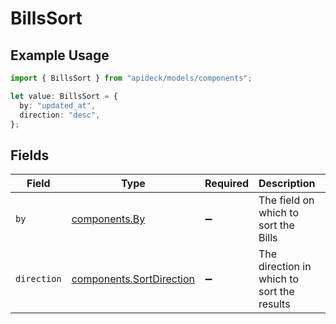 # BillsSort

## Example Usage

```typescript
import { BillsSort } from "apideck/models/components";

let value: BillsSort = {
  by: "updated_at",
  direction: "desc",
};
```

## Fields

| Field                                                                | Type                                                                 | Required                                                             | Description                                                          | Example                                                              |
| -------------------------------------------------------------------- | -------------------------------------------------------------------- | -------------------------------------------------------------------- | -------------------------------------------------------------------- | -------------------------------------------------------------------- |
| `by`                                                                 | [components.By](../../models/components/by.md)                       | :heavy_minus_sign:                                                   | The field on which to sort the Bills                                 | updated_at                                                           |
| `direction`                                                          | [components.SortDirection](../../models/components/sortdirection.md) | :heavy_minus_sign:                                                   | The direction in which to sort the results                           |                                                                      |